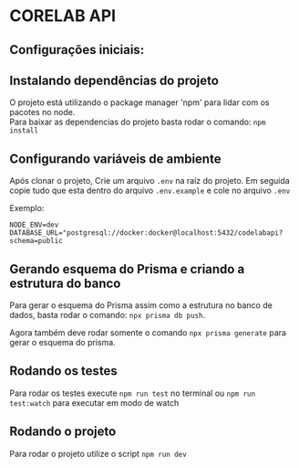 # CORELAB API

## Configurações iniciais:

## Instalando dependências do projeto

O projeto está utilizando o package manager 'npm' para lidar com os pacotes no node.
<br />
Para baixar as dependencias do projeto basta rodar o comando: `npm install`
<br/>

## Configurando variáveis de ambiente

Após clonar o projeto, Crie um arquivo `.env` na raíz do projeto. Em seguida copie tudo que esta dentro do arquivo `.env.example` e cole no arquivo `.env` <br />

Exemplo:

```
NODE_ENV=dev
DATABASE_URL="postgresql://docker:docker@localhost:5432/codelabapi?schema=public
```

## Gerando esquema do Prisma e criando a estrutura do banco

Para gerar o esquema do Prisma assim como a estrutura no banco de dados, basta rodar o comando: `npx prisma db push`.

Agora também deve rodar somente o comando `npx prisma generate` para gerar o esquema do prisma.

## Rodando os testes

Para rodar os testes execute `npm run test` no terminal ou `npm run test:watch` para executar em modo de watch

## Rodando o projeto

Para rodar o projeto utilize o script `npm run dev`
